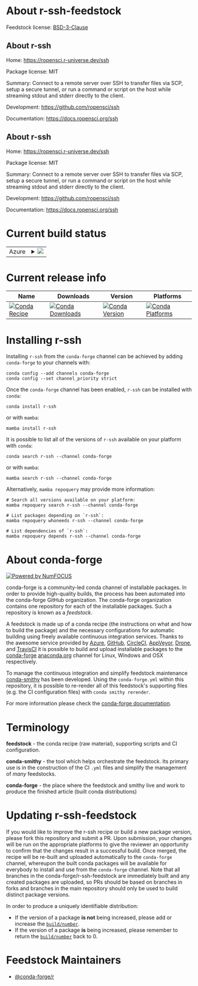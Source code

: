 About r-ssh-feedstock
=====================

Feedstock license: [BSD-3-Clause](https://github.com/conda-forge/r-ssh-feedstock/blob/main/LICENSE.txt)


About r-ssh
-----------

Home: https://ropensci.r-universe.dev/ssh

Package license: MIT

Summary: Connect to a remote server over SSH to transfer files via SCP, setup a secure tunnel, or run a command or script on the host while streaming stdout and stderr directly to the client.

Development: https://github.com/ropensci/ssh

Documentation: https://docs.ropensci.org/ssh

About r-ssh
-----------

Home: https://ropensci.r-universe.dev/ssh

Package license: MIT

Summary: Connect to a remote server over SSH to transfer files via SCP, setup a secure tunnel, or run a command or script on the host while streaming stdout and stderr directly to the client.

Development: https://github.com/ropensci/ssh

Documentation: https://docs.ropensci.org/ssh

Current build status
====================


<table>
    
  <tr>
    <td>Azure</td>
    <td>
      <details>
        <summary>
          <a href="https://dev.azure.com/conda-forge/feedstock-builds/_build/latest?definitionId=10313&branchName=main">
            <img src="https://dev.azure.com/conda-forge/feedstock-builds/_apis/build/status/r-ssh-feedstock?branchName=main">
          </a>
        </summary>
        <table>
          <thead><tr><th>Variant</th><th>Status</th></tr></thead>
          <tbody><tr>
              <td>linux_64_r_base4.3</td>
              <td>
                <a href="https://dev.azure.com/conda-forge/feedstock-builds/_build/latest?definitionId=10313&branchName=main">
                  <img src="https://dev.azure.com/conda-forge/feedstock-builds/_apis/build/status/r-ssh-feedstock?branchName=main&jobName=linux&configuration=linux%20linux_64_r_base4.3" alt="variant">
                </a>
              </td>
            </tr><tr>
              <td>linux_64_r_base4.4</td>
              <td>
                <a href="https://dev.azure.com/conda-forge/feedstock-builds/_build/latest?definitionId=10313&branchName=main">
                  <img src="https://dev.azure.com/conda-forge/feedstock-builds/_apis/build/status/r-ssh-feedstock?branchName=main&jobName=linux&configuration=linux%20linux_64_r_base4.4" alt="variant">
                </a>
              </td>
            </tr><tr>
              <td>osx_64_r_base4.3</td>
              <td>
                <a href="https://dev.azure.com/conda-forge/feedstock-builds/_build/latest?definitionId=10313&branchName=main">
                  <img src="https://dev.azure.com/conda-forge/feedstock-builds/_apis/build/status/r-ssh-feedstock?branchName=main&jobName=osx&configuration=osx%20osx_64_r_base4.3" alt="variant">
                </a>
              </td>
            </tr><tr>
              <td>osx_64_r_base4.4</td>
              <td>
                <a href="https://dev.azure.com/conda-forge/feedstock-builds/_build/latest?definitionId=10313&branchName=main">
                  <img src="https://dev.azure.com/conda-forge/feedstock-builds/_apis/build/status/r-ssh-feedstock?branchName=main&jobName=osx&configuration=osx%20osx_64_r_base4.4" alt="variant">
                </a>
              </td>
            </tr><tr>
              <td>win_64_r_base4.3</td>
              <td>
                <a href="https://dev.azure.com/conda-forge/feedstock-builds/_build/latest?definitionId=10313&branchName=main">
                  <img src="https://dev.azure.com/conda-forge/feedstock-builds/_apis/build/status/r-ssh-feedstock?branchName=main&jobName=win&configuration=win%20win_64_r_base4.3" alt="variant">
                </a>
              </td>
            </tr><tr>
              <td>win_64_r_base4.4</td>
              <td>
                <a href="https://dev.azure.com/conda-forge/feedstock-builds/_build/latest?definitionId=10313&branchName=main">
                  <img src="https://dev.azure.com/conda-forge/feedstock-builds/_apis/build/status/r-ssh-feedstock?branchName=main&jobName=win&configuration=win%20win_64_r_base4.4" alt="variant">
                </a>
              </td>
            </tr>
          </tbody>
        </table>
      </details>
    </td>
  </tr>
</table>

Current release info
====================

| Name | Downloads | Version | Platforms |
| --- | --- | --- | --- |
| [![Conda Recipe](https://img.shields.io/badge/recipe-r--ssh-green.svg)](https://anaconda.org/conda-forge/r-ssh) | [![Conda Downloads](https://img.shields.io/conda/dn/conda-forge/r-ssh.svg)](https://anaconda.org/conda-forge/r-ssh) | [![Conda Version](https://img.shields.io/conda/vn/conda-forge/r-ssh.svg)](https://anaconda.org/conda-forge/r-ssh) | [![Conda Platforms](https://img.shields.io/conda/pn/conda-forge/r-ssh.svg)](https://anaconda.org/conda-forge/r-ssh) |

Installing r-ssh
================

Installing `r-ssh` from the `conda-forge` channel can be achieved by adding `conda-forge` to your channels with:

```
conda config --add channels conda-forge
conda config --set channel_priority strict
```

Once the `conda-forge` channel has been enabled, `r-ssh` can be installed with `conda`:

```
conda install r-ssh
```

or with `mamba`:

```
mamba install r-ssh
```

It is possible to list all of the versions of `r-ssh` available on your platform with `conda`:

```
conda search r-ssh --channel conda-forge
```

or with `mamba`:

```
mamba search r-ssh --channel conda-forge
```

Alternatively, `mamba repoquery` may provide more information:

```
# Search all versions available on your platform:
mamba repoquery search r-ssh --channel conda-forge

# List packages depending on `r-ssh`:
mamba repoquery whoneeds r-ssh --channel conda-forge

# List dependencies of `r-ssh`:
mamba repoquery depends r-ssh --channel conda-forge
```


About conda-forge
=================

[![Powered by
NumFOCUS](https://img.shields.io/badge/powered%20by-NumFOCUS-orange.svg?style=flat&colorA=E1523D&colorB=007D8A)](https://numfocus.org)

conda-forge is a community-led conda channel of installable packages.
In order to provide high-quality builds, the process has been automated into the
conda-forge GitHub organization. The conda-forge organization contains one repository
for each of the installable packages. Such a repository is known as a *feedstock*.

A feedstock is made up of a conda recipe (the instructions on what and how to build
the package) and the necessary configurations for automatic building using freely
available continuous integration services. Thanks to the awesome service provided by
[Azure](https://azure.microsoft.com/en-us/services/devops/), [GitHub](https://github.com/),
[CircleCI](https://circleci.com/), [AppVeyor](https://www.appveyor.com/),
[Drone](https://cloud.drone.io/welcome), and [TravisCI](https://travis-ci.com/)
it is possible to build and upload installable packages to the
[conda-forge](https://anaconda.org/conda-forge) [anaconda.org](https://anaconda.org/)
channel for Linux, Windows and OSX respectively.

To manage the continuous integration and simplify feedstock maintenance
[conda-smithy](https://github.com/conda-forge/conda-smithy) has been developed.
Using the ``conda-forge.yml`` within this repository, it is possible to re-render all of
this feedstock's supporting files (e.g. the CI configuration files) with ``conda smithy rerender``.

For more information please check the [conda-forge documentation](https://conda-forge.org/docs/).

Terminology
===========

**feedstock** - the conda recipe (raw material), supporting scripts and CI configuration.

**conda-smithy** - the tool which helps orchestrate the feedstock.
                   Its primary use is in the construction of the CI ``.yml`` files
                   and simplify the management of *many* feedstocks.

**conda-forge** - the place where the feedstock and smithy live and work to
                  produce the finished article (built conda distributions)


Updating r-ssh-feedstock
========================

If you would like to improve the r-ssh recipe or build a new
package version, please fork this repository and submit a PR. Upon submission,
your changes will be run on the appropriate platforms to give the reviewer an
opportunity to confirm that the changes result in a successful build. Once
merged, the recipe will be re-built and uploaded automatically to the
`conda-forge` channel, whereupon the built conda packages will be available for
everybody to install and use from the `conda-forge` channel.
Note that all branches in the conda-forge/r-ssh-feedstock are
immediately built and any created packages are uploaded, so PRs should be based
on branches in forks and branches in the main repository should only be used to
build distinct package versions.

In order to produce a uniquely identifiable distribution:
 * If the version of a package **is not** being increased, please add or increase
   the [``build/number``](https://docs.conda.io/projects/conda-build/en/latest/resources/define-metadata.html#build-number-and-string).
 * If the version of a package **is** being increased, please remember to return
   the [``build/number``](https://docs.conda.io/projects/conda-build/en/latest/resources/define-metadata.html#build-number-and-string)
   back to 0.

Feedstock Maintainers
=====================

* [@conda-forge/r](https://github.com/orgs/conda-forge/teams/r/)

